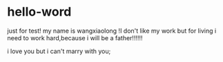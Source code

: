 # hello-word
just for test!
my name is wangxiaolong !I don't like my work but for living i need to work hard,because i will be a father!!!!!!

i love you but i can't marry with you;
